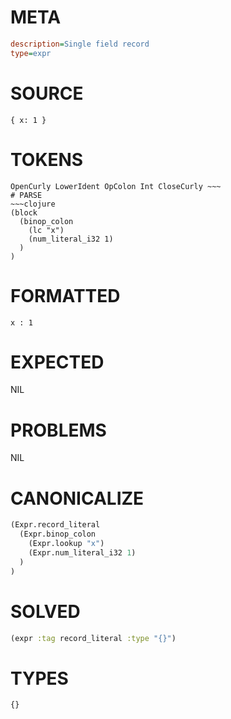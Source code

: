 # META
~~~ini
description=Single field record
type=expr
~~~
# SOURCE
~~~roc
{ x: 1 }
~~~
# TOKENS
~~~text
OpenCurly LowerIdent OpColon Int CloseCurly ~~~
# PARSE
~~~clojure
(block
  (binop_colon
    (lc "x")
    (num_literal_i32 1)
  )
)
~~~
# FORMATTED
~~~roc
x : 1
~~~
# EXPECTED
NIL
# PROBLEMS
NIL
# CANONICALIZE
~~~clojure
(Expr.record_literal
  (Expr.binop_colon
    (Expr.lookup "x")
    (Expr.num_literal_i32 1)
  )
)
~~~
# SOLVED
~~~clojure
(expr :tag record_literal :type "{}")
~~~
# TYPES
~~~roc
{}
~~~
